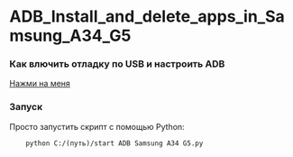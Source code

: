 # ADB_Install_and_delete_apps_in_Samsung_A34_G5

### Как влючить отладку по USB и настроить ADB ###
[Нажми на меня](https://club.dns-shop.ru/blog/t-78-smartfonyi/43833-rejim-otladki-po-usb-na-android/) 

### Запуск ###

Просто запустить скрипт с помощью Python:
```
    python C:/(путь)/start ADB Samsung A34 G5.py
```
